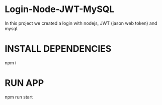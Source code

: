 # Login-Node-JWT-MySQL
In this project we created a login with nodejs, JWT (jason web token) and mysql.

# INSTALL DEPENDENCIES
npm i 

# RUN APP
npm run start
